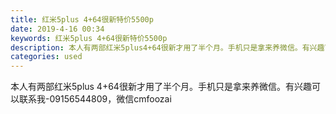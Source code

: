 ```yaml
---
title: 红米5plus 4+64很新特价5500p
date: 2019-4-16 00:34
keywords: 红米5plus 4+64很新特价5500p
description: 本人有两部红米5plus4+64很新才用了半个月。手机只是拿来养微信。有兴趣可以联系我-09156544809，微信cmfoozai
categories: used
---
```

<td class="t_f" id="postmessage_3510745">

本人有两部红米5plus 4+64很新才用了半个月。手机只是拿来养微信。有兴趣可以联系我-09156544809，微信cmfoozai<br/>
</td>
